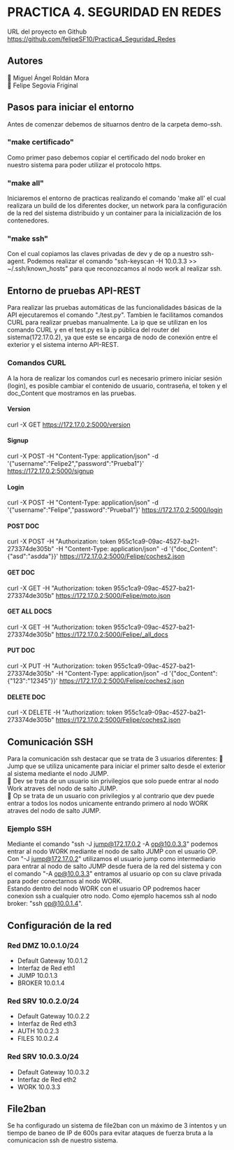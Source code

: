 # PRACTICA 4. SEGURIDAD EN REDES
URL del proyecto en Github https://github.com/felipeSF10/Practica4_Seguridad_Redes
## Autores
🔹 Miguel Ángel Roldán Mora <br>
🔹 Felipe Segovia Friginal

## Pasos para iniciar el entorno
Antes de comenzar debemos de situarnos dentro de la carpeta demo-ssh.
### "make certificado"
Como primer paso debemos copiar el certificado del nodo broker en nuestro sistema para poder utilizar el protocolo https.
### "make all"
Iniciaremos el entorno de practicas realizando el comando 'make all' el cual realizara un build de los diferentes docker, un network para la configuración de la red del sistema distribuido y un container para la inicialización de los contenedores.
### "make ssh"
Con el cual copiamos las claves privadas de dev y de op a nuestro ssh-agent.
Podemos realizar el comando "ssh-keyscan -H 10.0.3.3 >> ~/.ssh/known_hosts" para que reconozcamos al nodo work al realizar ssh.

## Entorno de pruebas API-REST
Para realizar las pruebas automáticas de las funcionalidades básicas de la API ejecutaremos el comando "./test.py".
Tambien le facilitamos comandos CURL para realizar pruebas manualmente.
La ip que se utilizan en los comando CURL y en el test.py es la ip pública del router del sistema(172.17.0.2), ya que este se encarga de nodo de conexión entre el exterior y el sistema interno API-REST.
### Comandos CURL
A la hora de realizar los comandos curl es necesario primero iniciar sesión (login), es posible cambiar el contenido de usuario, contraseña, el token y el doc_Content
que mostramos en las pruebas.
#### Version
curl -X GET https://172.17.0.2:5000/version
#### Signup
curl -X POST -H "Content-Type: application/json" -d '{"username":"Felipe2","password":"Prueba1"}' https://172.17.0.2:5000/signup
#### Login
curl -X POST -H "Content-Type: application/json" -d '{"username":"Felipe","password":"Prueba1"}'  https://172.17.0.2:5000/login
#### POST DOC
curl -X POST -H "Authorization: token 955c1ca9-09ac-4527-ba21-273374de305b" -H "Content-Type: application/json" -d '{"doc_Content":{"asd":"asdda"}}' https://172.17.0.2:5000/Felipe/coches2.json
#### GET DOC
curl -X GET -H "Authorization: token 955c1ca9-09ac-4527-ba21-273374de305b" https://172.17.0.2:5000/Felipe/moto.json
#### GET ALL DOCS
curl -X GET -H "Authorization: token 955c1ca9-09ac-4527-ba21-273374de305b" https://172.17.0.2:5000/Felipe/_all_docs
#### PUT DOC
curl -X PUT -H "Authorization: token 955c1ca9-09ac-4527-ba21-273374de305b" -H "Content-Type: application/json" -d '{"doc_Content":{"123":"12345"}}' https://172.17.0.2:5000/Felipe/coches2.json
#### DELETE DOC
curl -X DELETE -H "Authorization: token 955c1ca9-09ac-4527-ba21-273374de305b" https://172.17.0.2:5000/Felipe/coches2.json

## Comunicación SSH
Para la comunicación ssh destacar que se trata de 3 usuarios diferentes: 
🔸 Jump que se utiliza unicamente para iniciar el primer salto desde el exterior al sistema mediante el nodo JUMP. <br>
🔸 Dev se trata de un usuario sin privilegios que solo puede entrar al nodo Work atraves del nodo de salto JUMP. <br>
🔸 Op se trata de un usuario con privilegios y al contrario que dev puede entrar a todos los nodos unicamente entrando primero al nodo WORK atraves del nodo de salto JUMP. <br>
### Ejemplo SSH
Mediante el comando "ssh -J jump@172.17.0.2 -A op@10.0.3.3" podemos entrar al nodo WORK mediante el nodo de salto JUMP con el usuario OP. Con "-J jump@172.17.0.2" utilizamos el usuario jump como intermediario para entrar al nodo de salto JUMP desde fuera de la red del sistema y con el comando "-A op@10.0.3.3" entramos al usuario op con su clave privada para poder conectarnos al nodo WORK. <br>
Estando dentro del nodo WORK con el usuario OP podremos hacer conexion ssh a cualquier otro nodo. Como ejemplo hacemos ssh al nodo broker: "ssh op@10.0.1.4".

## Configuración de la red
### Red DMZ 10.0.1.0/24
* Default Gateway 10.0.1.2 
* Interfaz de Red eth1 
* JUMP 10.0.1.3 
* BROKER 10.0.1.4
### Red SRV 10.0.2.0/24
* Default Gateway 10.0.2.2 
* Interfaz de Red eth3
* AUTH 10.0.2.3 
* FILES 10.0.2.4
### Red SRV 10.0.3.0/24
* Default Gateway 10.0.3.2 
* Interfaz de Red eth2
* WORK 10.0.3.3 

## File2ban
Se ha configurado un sistema de file2ban con un máximo de 3 intentos y un tiempo de baneo de IP de 600s para evitar ataques de fuerza bruta a la comunicacion ssh de nuestro sistema.



